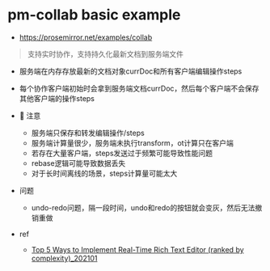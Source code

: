 # pm-collab basic example
- https://prosemirror.net/examples/collab

> 支持实时协作，支持持久化最新文档到服务端文件

- 服务端在内存存放最新的文档对象currDoc和所有客户端编辑操作steps
- 每个协作客户端初始时会拿到服务端文档currDoc，然后每个客户端不会保存其他客户端的操作steps

- 👀 注意
  - 服务端只保存和转发编辑操作/steps
  - 服务端计算量很少，服务端未执行transform，ot计算只在客户端
  - 若存在大量客户端，steps发送过于频繁可能导致性能问题
  - rebase逻辑可能导致数据丢失
  - 对于长时间离线的场景，steps计算量可能太大

- 问题
  - undo-redo问题，隔一段时间，undo和redo的按钮就会变灰，然后无法撤销重做

- ref
  - [Top 5 Ways to Implement Real-Time Rich Text Editor (ranked by complexity)_202101](https://exaspark.medium.com/top-5-ways-to-implement-real-time-rich-text-editor-ranked-by-complexity-3bc26e3c777f)
